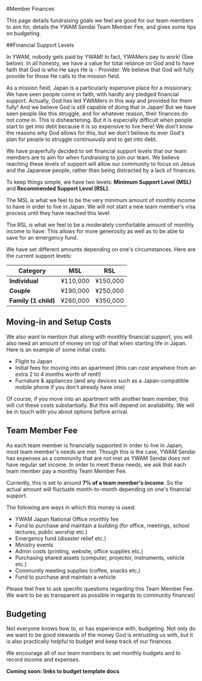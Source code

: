 #Member Finances

This page details fundraising goals we feel are good for our team members to aim for, details the YWAM Sendai Team Member Fee, and gives some tips on budgeting.

##Financial Support Levels

In YWAM, nobody gets paid by YWAM! In fact, YWAMers pay to work! (See below). In all honesty, we have a value for total reliance on God and to have faith that God is who He says He is - Provider. We believe that God will fully provide for those He calls to the mission field.

As a mission field, Japan is a particularly expensive place for a missionary. We have seen people come in faith, with hardly any pledged financial support. Actually, God has led YWAMers in this way and provided for them fully! And we believe God is still capable of doing that in Japan! But we have seen people like this struggle, and for whatever reason, their finances do not come in. This is disheartening. But it is especially difficult when people start to get into debt because it is so expensive to live here! We don't know the reasons why God allows for this, but we don't believe its ever God's plan for people to struggle continuously and to get into debt.

We have prayerfully decided to set financial support levels that our team members are to aim for when fundraising to join our team. We believe reaching these levels of support will allow our community to focus on Jesus and the Japanese people, rather than being distracted by a lack of finances.

To keep things simple, we have two levels: **Minimum Support Level (MSL)** and **Recommended Support Level (RSL)**.

The MSL is what we feel to be the very minimum amount of monthly income to have in order to live in Japan. We will not start a new team member's visa process until they have reached this level.

The RSL is what we feel to be a moderately comfortable amount of monthly income to have. This allows for more generosity as well as to be able to save for an emergency fund.

We have set different amounts depending on one's circumstances. Here are the current support levels:

Category | MSL | RSL
--------- | --------- | ---------
**Individual** | ¥110,000 | ¥150,000
**Couple** | ¥190,000 | ¥250,000
**Family (1 child)** | ¥260,000 | ¥350,000

## Moving-in and Setup Costs

We also want to mention that along with monthly financial support, you will also need an amount of money on top of that when starting life in Japan. Here is an example of some initial costs:

* Flight to Japan
* Initial fees for moving into an apartment (this can cost anywhere from an extra 2 to 4 months worth of rent!)
* Furnature & appliances (and any devices such as a Japan-compatible mobile phone if you don't already have one)

Of course, if you move into an apartment with another team member, this will cut these costs substantially. But this will depend on availability. We will be in touch with you about options before arrival.

## Team Member Fee

As each team member is financially supported in order to live in Japan, most team member's needs are met. Though this is the case, YWAM Sendai has expenses as a community that are not met as YWAM Sendai does not have regular set income. In order to meet these needs, we ask that each team member pay a monthly Team Member Fee.

Currently, this is set to around **7% of a team member's income**. So the actual amount will fluctuate month-to-month depending on one's financial support.

The following are ways in which this money is used:

* YWAM Japan National Office monthly fee
* Fund to purchase and maintain a building (for office, meetings, school lectures, public worship etc.)
* Emergency fund (disaster relief etc.)
* Ministry events
* Admin costs (printing, website, office supplies etc.)
* Purchasing shared assets (computer, projector, instruments, vehicle etc.)
* Community meeting supplies (coffee, snacks etc.)
* Fund to purchase and maintain a vehicle

Please feel free to ask specific questions regarding this Team Member Fee. We want to be as transparent as possible in regards to community finances!

## Budgeting

Not everyone knows how to, or has experience with, budgeting. Not only do we want to be good stewards of the money God is entrusting us with, but it is also practically helpful to budget and keep track of our finances.

We encourage all of our team members to set monthly budgets and to record income and expenses.

**Coming soon: links to budget template docs**